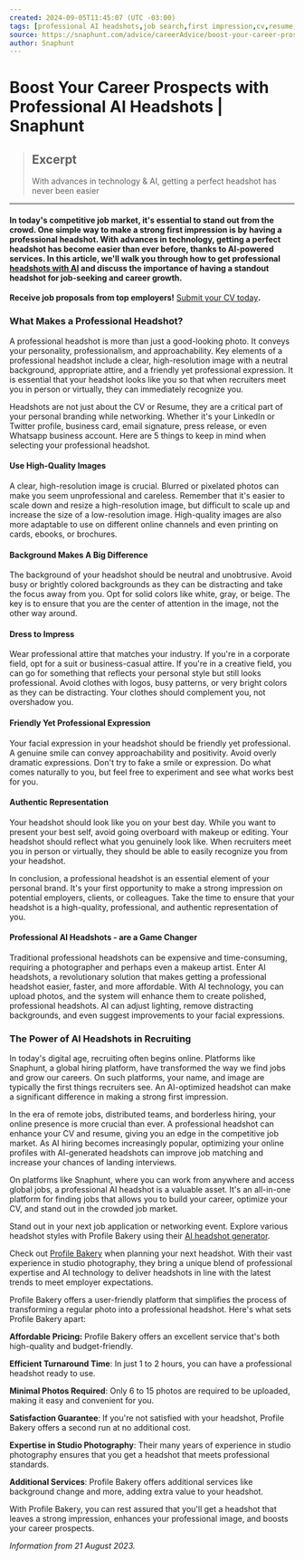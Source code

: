 ```yaml
---
created: 2024-09-05T11:45:07 (UTC -03:00)
tags: [professional AI headshots,job search,first impression,cv,resume,profile bakery,AI,ai,hiring,profile photo,career,networking]
source: https://snaphunt.com/advice/careerAdvice/boost-your-career-prospects-with-professional-ai-headshots
author: Snaphunt
---
```


# Boost Your Career Prospects with Professional AI Headshots | Snaphunt

> ## Excerpt
> With advances in technology & AI, getting a perfect headshot has never been easier

---
#### In today's competitive job market, it's essential to stand out from the crowd. One simple way to make a strong first impression is by having a professional headshot. With advances in technology, getting a perfect headshot has become easier than ever before, thanks to AI-powered services. In this article, we'll walk you through how to get professional [headshots with AI](https://www.profilebakery.com/en/ai-headshot/) and discuss the importance of having a standout headshot for job-seeking and career growth.

**Receive job proposals from top employers!** [Submit your CV today](https://snaphunt.com/submitcv)**.**

### What Makes a Professional Headshot?

A professional headshot is more than just a good-looking photo. It conveys your personality, professionalism, and approachability. Key elements of a professional headshot include a clear, high-resolution image with a neutral background, appropriate attire, and a friendly yet professional expression. It is essential that your headshot looks like you so that when recruiters meet you in person or virtually, they can immediately recognize you.

Headshots are not just about the CV or Resume, they are a critical part of your personal branding while networking. Whether it's your LinkedIn or Twitter profile, business card, email signature, press release, or even Whatsapp business account. Here are 5 things to keep in mind when selecting your professional headshot.

#### **Use High-Quality Images**

A clear, high-resolution image is crucial. Blurred or pixelated photos can make you seem unprofessional and careless. Remember that it's easier to scale down and resize a high-resolution image, but difficult to scale up and increase the size of a low-resolution image. High-quality images are also more adaptable to use on different online channels and even printing on cards, ebooks, or brochures.

#### **Background Makes A Big Difference**

The background of your headshot should be neutral and unobtrusive. Avoid busy or brightly colored backgrounds as they can be distracting and take the focus away from you. Opt for solid colors like white, gray, or beige. The key is to ensure that you are the center of attention in the image, not the other way around.

#### **Dress to Impress**

Wear professional attire that matches your industry. If you're in a corporate field, opt for a suit or business-casual attire. If you're in a creative field, you can go for something that reflects your personal style but still looks professional. Avoid clothes with logos, busy patterns, or very bright colors as they can be distracting. Your clothes should complement you, not overshadow you.

#### **Friendly Yet Professional Expression**

Your facial expression in your headshot should be friendly yet professional. A genuine smile can convey approachability and positivity. Avoid overly dramatic expressions. Don't try to fake a smile or expression. Do what comes naturally to you, but feel free to experiment and see what works best for you.

#### **Authentic Representation**

Your headshot should look like you on your best day. While you want to present your best self, avoid going overboard with makeup or editing. Your headshot should reflect what you genuinely look like. When recruiters meet you in person or virtually, they should be able to easily recognize you from your headshot.

In conclusion, a professional headshot is an essential element of your personal brand. It's your first opportunity to make a strong impression on potential employers, clients, or colleagues. Take the time to ensure that your headshot is a high-quality, professional, and authentic representation of you.

#### **Professional AI Headshots - are a Game Changer**

Traditional professional headshots can be expensive and time-consuming, requiring a photographer and perhaps even a makeup artist. Enter AI headshots, a revolutionary solution that makes getting a professional headshot easier, faster, and more affordable. With AI technology, you can upload photos, and the system will enhance them to create polished, professional headshots. AI can adjust lighting, remove distracting backgrounds, and even suggest improvements to your facial expressions.

### The Power of AI Headshots in Recruiting

In today's digital age, recruiting often begins online. Platforms like Snaphunt, a global hiring platform, have transformed the way we find jobs and grow our careers. On such platforms, your name, and image are typically the first things recruiters see. An AI-optimized headshot can make a significant difference in making a strong first impression.

In the era of remote jobs, distributed teams, and borderless hiring, your online presence is more crucial than ever. A professional headshot can enhance your CV and resume, giving you an edge in the competitive job market. As AI hiring becomes increasingly popular, optimizing your online profiles with AI-generated headshots can improve job matching and increase your chances of landing interviews.

On platforms like Snaphunt, where you can work from anywhere and access global jobs, a professional AI headshot is a valuable asset. It's an all-in-one platform for finding jobs that allows you to build your career, optimize your CV, and stand out in the crowded job market.

Stand out in your next job application or networking event. Explore various headshot styles with Profile Bakery using their [AI headshot generator](https://www.profilebakery.com/en/ai-headshot/).

Check out [Profile Bakery](https://www.profilebakery.com/en/) when planning your next headshot. With their vast experience in studio photography, they bring a unique blend of professional expertise and AI technology to deliver headshots in line with the latest trends to meet employer expectations.

Profile Bakery offers a user-friendly platform that simplifies the process of transforming a regular photo into a professional headshot. Here's what sets Profile Bakery apart:

**Affordable Pricing:** Profile Bakery offers an excellent service that's both high-quality and budget-friendly.

**Efficient Turnaround Time**: In just 1 to 2 hours, you can have a professional headshot ready to use.

**Minimal Photos Required**: Only 6 to 15 photos are required to be uploaded, making it easy and convenient for you.

**Satisfaction Guarantee**: If you're not satisfied with your headshot, Profile Bakery offers a second run at no additional cost.

**Expertise in Studio Photography**: Their many years of experience in studio photography ensures that you get a headshot that meets professional standards.

**Additional Services**: Profile Bakery offers additional services like background change and more, adding extra value to your headshot.

With Profile Bakery, you can rest assured that you'll get a headshot that leaves a strong impression, enhances your professional image, and boosts your career prospects.

_Information from 21 August 2023._

